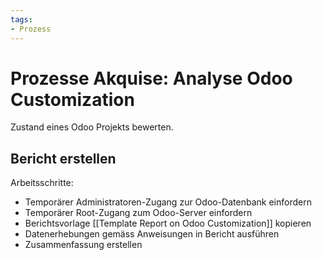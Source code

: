 ```yaml
---
tags:
- Prozess
---
```

# Prozesse Akquise: Analyse Odoo Customization

Zustand eines Odoo Projekts bewerten.

## Bericht erstellen

Arbeitsschritte:
* Temporärer Administratoren-Zugang zur Odoo-Datenbank einfordern
* Temporärer Root-Zugang zum Odoo-Server einfordern
* Berichtsvorlage [[Template Report on Odoo Customization]] kopieren
* Datenerhebungen gemäss Anweisungen in Bericht ausführen
* Zusammenfassung erstellen